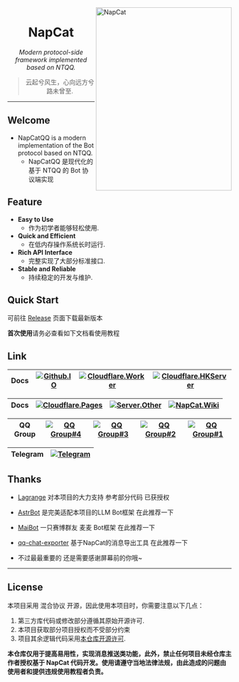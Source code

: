 <img src="https://napneko.github.io/assets/newnewlogo.png" width = "305" height = "411" alt="NapCat" align=right />
<div align="center">

# NapCat



_Modern protocol-side framework implemented based on NTQQ._

> 云起兮风生，心向远方兮路未曾至.

</div>

---

## Welcome
+ NapCatQQ is a modern implementation of the Bot protocol based on NTQQ.
  - NapCatQQ 是现代化的基于 NTQQ 的 Bot 协议端实现

## Feature

+ **Easy to Use**
  - 作为初学者能够轻松使用.
+ **Quick and Efficient**
  - 在低内存操作系统长时运行.
+ **Rich API Interface**
  - 完整实现了大部分标准接口.
+ **Stable and Reliable**
  - 持续稳定的开发与维护.
## Quick Start

可前往 [Release](https://github.com/NapNeko/NapCatQQ/releases/) 页面下载最新版本

**首次使用**请务必查看如下文档看使用教程

## Link

| Docs | [![Github.IO](https://img.shields.io/badge/docs%20on-Github.IO-orange)](https://napneko.github.io/) | [![Cloudflare.Worker](https://img.shields.io/badge/docs%20on-Cloudflare.Worker-black)](https://doc.napneko.icu/) | [![Cloudflare.HKServer](https://img.shields.io/badge/docs%20on-Cloudflare.HKServer-informational)](https://napcat.napneko.icu/) |
|:-:|:-:|:-:|:-:|

| Docs | [![Cloudflare.Pages](https://img.shields.io/badge/docs%20on-Cloudflare.Pages-blue)](https://napneko.pages.dev/) | [![Server.Other](https://img.shields.io/badge/docs%20on-Server.Other-green)](https://napcat.cyou/) | [![NapCat.Wiki](https://img.shields.io/badge/docs%20on-NapCat.Wiki-red)](https://www.napcat.wiki) |
|:-:|:-:|:-:|:-:|

| QQ Group | [![QQ Group#4](https://img.shields.io/badge/QQ%20Group%234-Join-blue)](https://qm.qq.com/q/CMmPbGw0jA) | [![QQ Group#3](https://img.shields.io/badge/QQ%20Group%233-Join-blue)](https://qm.qq.com/q/8zJMLjqy2Y) | [![QQ Group#2](https://img.shields.io/badge/QQ%20Group%232-Join-blue)](https://qm.qq.com/q/HaRcfrHpUk) | [![QQ Group#1](https://img.shields.io/badge/QQ%20Group%231-Join-blue)](https://qm.qq.com/q/I6LU87a0Yq) |
|:-:|:-:|:-:|:-:|:-:|

| Telegram | [![Telegram](https://img.shields.io/badge/Telegram-napcatqq-blue)](https://t.me/napcatqq) |
|:-:|:-:|

## Thanks

+ [Lagrange](https://github.com/LagrangeDev/Lagrange.Core) 对本项目的大力支持 参考部分代码 已获授权

+ [AstrBot](https://github.com/AstrBotDevs/AstrBot) 是完美适配本项目的LLM Bot框架 在此推荐一下

+ [MaiBot](https://github.com/MaiM-with-u/MaiBot) 一只赛博群友 麦麦 Bot框架 在此推荐一下

+ [qq-chat-exporter](https://github.com/shuakami/qq-chat-exporter/) 基于NapCat的消息导出工具 在此推荐一下

+ 不过最最重要的 还是需要感谢屏幕前的你哦~

---

## License
本项目采用 混合协议 开源，因此使用本项目时，你需要注意以下几点：
1. 第三方库代码或修改部分遵循其原始开源许可.
2. 本项目获取部分项目授权而不受部分约束
2. 项目其余逻辑代码采用[本仓库开源许可](./LICENSE).

**本仓库仅用于提高易用性，实现消息推送类功能，此外，禁止任何项目未经仓库主作者授权基于 NapCat 代码开发。使用请遵守当地法律法规，由此造成的问题由使用者和提供违规使用教程者负责。**
